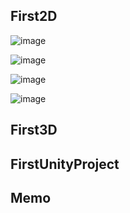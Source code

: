 ## First2D
![image](https://user-images.githubusercontent.com/61067969/173554056-a2f61203-8715-491b-b6f2-feca844d4ff9.png)

![image](https://user-images.githubusercontent.com/61067969/173554186-915468c9-60a7-42c6-ac55-f8f608481b23.png)

![image](https://user-images.githubusercontent.com/61067969/173554368-506360ff-8d13-40fb-84a4-fee4d95c1fd1.png)

![image](https://user-images.githubusercontent.com/61067969/173554419-476b8168-3178-4de2-9caf-6502dccad329.png)

## First3D
## FirstUnityProject
## Memo
